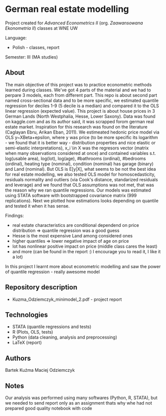 # German real estate modelling
Project created for *Advanced Econometrics II* (org. *Zaawansowana Ekonometria II*) classes at WNE UW

Language:
 - Polish - classes, report

Semester: III (MA studies)

## About
The main objective of this project was to practice econometric methods learned during classes. We've got 4 parts of the material and we had to perpare 3 models, each from different part. This repo is about second part named cross-sectional data and to be more specific, we estimated quantile regression for deciles 1-9 (5 decile is a median) and compared it to the OLS linear regression (expected value). This project is about house prices in 3 German Lands (North Westphalia, Hesse, Lower Saxony). Data was found on kaggle.com and as its author said, it was scrapped forom german real estate market. Inspiration for this research was found on the literature (Caglayan Ebru, Arikan Eban, 2011). We estimeated hedonic price model via OLS y~XBeta+epsilon, where y was price (to be more specific its logarithm - we found that it is better way - distribution properties and nice elastic or semi-elastic interpretations), x_i \in X was the regresors vector (matrix when many observations considered at once) and contained variables s.t. log(usable area), log(lot), log(age), #bathrooms (ordinal), #bedrooms (ordinal), heating type (nominal), condition (nominal) has garage (binary) and Land (nominal). But OLS is E[y|X], what seems to be not the best idea for real estate modelling, we also tested OLS model for homoscedasticity, residuals normality and outliers (via Cook's distance, standarized residuals and leverage) and we found that OLS assumptions was not met, that was the reason why we ran quantile regressions. Our models was estimated using STATA software with bootstrapped covariance matrix (999 replications). Next we plotted how estimations looks depending on quantile and tested it when it has sense.

Findings:
 - real estate characteristics are conditional dependend on price distribution => quantile regression was a good guess
 - Hesse is the most expensive Land among considered ones
 - higher quantiles => lower negative impact of age on price
 - lot has nonlinear positive impact on price (middle class cares the least)
 - and more (can be found in the report :) I encourage you to read it, I like it a lot)

In this project I learnt more about econometric modelling and saw the power of quantile regression - really awesome model

## Repository description
 - Kuzma_Odziemczyk_minimodel_2.pdf - project report

## Technologies
 - STATA (quantile regressions and tests)
 - R (Plots, OLS, tests)
 - Python (data cleaning, analysis and preprocessing)
 - LaTeX (report)

## Authors
Bartek Kuźma
Maciej Odziemczyk

## Notes
Our analysis was performed using many softwares (Python, R, STATA), but we needed to send report only as an assignment thats why whe had not prepared good quality notebook with code

